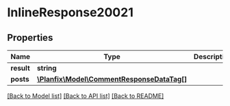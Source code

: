 # InlineResponse20021

## Properties
Name | Type | Description | Notes
------------ | ------------- | ------------- | -------------
**result** | **string** |  | [optional] 
**posts** | [**\Planfix\Model\CommentResponseDataTag[]**](CommentResponseDataTag.md) |  | [optional] 

[[Back to Model list]](../../README.md#documentation-for-models) [[Back to API list]](../../README.md#documentation-for-api-endpoints) [[Back to README]](../../README.md)

